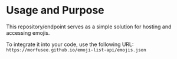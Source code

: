 # Usage and Purpose

This repository/endpoint serves as a simple solution for hosting and accessing emojis.

To integrate it into your code, use the following URL:
`https://morfusee.github.io/emoji-list-api/emojis.json`
